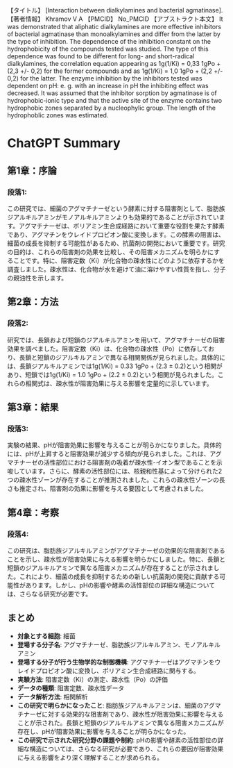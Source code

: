 【タイトル】
[Interaction between dialkylamines and bacterial agmatinase].
【著者情報】
Khramov V A
【PMCID】
No_PMCID
【アブストラクト本文】
It was demonstrated that aliphatic dialkylamines are more effective inhibitors of bacterial agmatinase than monoalkylamines and differ from the latter by the type of inhibition. The dependence of the inhibition constant on the hydrophobicity of the compounds tested was studied. The type of this dependence was found to be different for long- and short-radical dialkylamines, the correlation equation appearing as 1g(1/Ki) = 0,33 1gPo + (2,3 +/- 0,2) for the former compounds and as 1g(1/Ki) = 1,0 1gPo + (2,2 +/- 0,2) for the latter. The enzyme inhibition by the inhibitors tested was dependent on pH: e. g. with an increase in pH the inhibiting effect was decreased. It was assumed that the inhibitor sorption by agmatinase is of hydrophobic-ionic type and that the active site of the enzyme contains two hydrophobic zones separated by a nucleophylic group. The length of the hydrophoblic zones was estimated.
# ChatGPT Summary
## 第1章：序論

### 段落1:
この研究では、細菌のアグマチナーゼという酵素に対する阻害剤として、脂肪族ジアルキルアミンがモノアルキルアミンよりも効果的であることが示されています。アグマチナーゼは、ポリアミン生合成経路において重要な役割を果たす酵素であり、アグマチンをウレイドプロピオン酸に変換します。この酵素の阻害は、細菌の成長を抑制する可能性があるため、抗菌剤の開発において重要です。研究の目的は、これらの阻害剤の効果を比較し、その阻害メカニズムを明らかにすることです。特に、阻害定数（Ki）が化合物の疎水性にどのように依存するかを調査しました。疎水性は、化合物が水を避けて油に溶けやすい性質を指し、分子の親油性を示します。

## 第2章：方法

### 段落2:
研究では、長鎖および短鎖のジアルキルアミンを用いて、アグマチナーゼの阻害効果を調べました。阻害定数（Ki）は、化合物の疎水性（Po）に依存しており、長鎖と短鎖のジアルキルアミンで異なる相関関係が見られました。具体的には、長鎖ジアルキルアミンでは1g(1/Ki) = 0.33 1gPo + (2.3 ± 0.2)という相関があり、短鎖では1g(1/Ki) = 1.0 1gPo + (2.2 ± 0.2)という相関が見られました。これらの相関式は、疎水性が阻害効果に与える影響を定量的に示しています。

## 第3章：結果

### 段落3:
実験の結果、pHが阻害効果に影響を与えることが明らかになりました。具体的には、pHが上昇すると阻害効果が減少する傾向が見られました。これは、アグマチナーゼの活性部位における阻害剤の吸着が疎水性-イオン型であることを示唆しています。さらに、酵素の活性部位には、核親和性基によって分けられた2つの疎水性ゾーンが存在することが推測されました。これらの疎水性ゾーンの長さも推定され、阻害剤の効果に影響を与える要因として考慮されました。

## 第4章：考察

### 段落4:
この研究は、脂肪族ジアルキルアミンがアグマチナーゼの効果的な阻害剤であることを示し、疎水性が阻害効果に与える影響を明らかにしました。特に、長鎖と短鎖のジアルキルアミンで異なる阻害メカニズムが存在することが示されました。これにより、細菌の成長を抑制するための新しい抗菌剤の開発に貢献する可能性があります。しかし、pHの影響や酵素の活性部位の詳細な構造については、さらなる研究が必要です。

## まとめ

- **対象とする細胞**: 細菌
- **登場する分子名**: アグマチナーゼ、脂肪族ジアルキルアミン、モノアルキルアミン
- **登場する分子が行う生物学的な制御機構**: アグマチナーゼはアグマチンをウレイドプロピオン酸に変換し、ポリアミン生合成経路に関与する。
- **実験方法**: 阻害定数（Ki）の測定、疎水性（Po）の評価
- **データの種類**: 阻害定数、疎水性データ
- **データ解析方法**: 相関解析
- **この研究で明らかになったこと**: 脂肪族ジアルキルアミンは、細菌のアグマチナーゼに対する効果的な阻害剤であり、疎水性が阻害効果に影響を与えることが示された。長鎖と短鎖のジアルキルアミンで異なる阻害メカニズムが存在し、pHが阻害効果に影響を与えることが明らかになった。
- **この研究で示された研究分野の課題や制約**: pHの影響や酵素の活性部位の詳細な構造については、さらなる研究が必要であり、これらの要因が阻害効果に与える影響をより深く理解することが求められる。